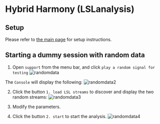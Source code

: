 # Hybrid Harmony (LSLanalysis)
## Setup
Please refer to [the main page](https://github.com/RhythmsOfRelating/RhythmsOfRelating) for setup instructions.

## Starting a dummy session with random data
1. Open `support` from the menu bar, and click `play a random signal for testing`
![randomdata][img1]

[img1]: https://github.com/RhythmsOfRelating/RhythmsOfRelating/blob/master/tutorial/tutorial2.png "randomdata"

The `Console` will display the following:
![randomdata2][img2]

[img2]: https://github.com/RhythmsOfRelating/RhythmsOfRelating/blob/master/tutorial/tutorial3.png "randomdata2"

2. Click the button `1. load LSL streams` to discover and display the two random streams:
![randomdata3][img3]

[img3]: https://github.com/RhythmsOfRelating/RhythmsOfRelating/blob/master/tutorial/tutorial4.png "randomdata3"

3. Modify the parameters.

5. Click the button `2. start` to start the analysis.
![randomdata4][img4]

[img4]: https://github.com/RhythmsOfRelating/RhythmsOfRelating/blob/master/tutorial/tutorial5.png "randomdata4"
